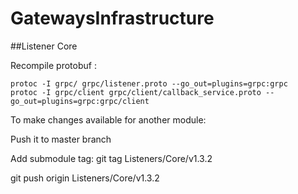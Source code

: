 # GatewaysInfrastructure 

##Listener Core

Recompile protobuf :
    
    protoc -I grpc/ grpc/listener.proto --go_out=plugins=grpc:grpc
    protoc -I grpc/client grpc/client/callback_service.proto --go_out=plugins=grpc:grpc/client


To make changes available for another module:

Push it to master branch

Add submodule tag:  git tag Listeners/Core/v1.3.2

git push origin Listeners/Core/v1.3.2